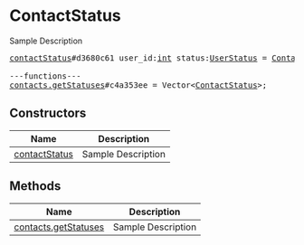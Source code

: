 # ContactStatus

Sample Description

<pre>
<a href="../constructor/contactStatus.md">contactStatus</a>#d3680c61 user_id:<a href="../type/int.md">int</a> status:<a href="../type/UserStatus.md">UserStatus</a> = <a href="../type/ContactStatus.md">ContactStatus</a>;

---functions---
<a href="../method/contacts.getStatuses.md">contacts.getStatuses</a>#c4a353ee = Vector&lt;<a href="../type/ContactStatus.md">ContactStatus</a>&gt;;
</pre>

## Constructors

| Name | Description |
|------|-------------|
| [contactStatus](../constructor/contactStatus.md) | Sample Description |

## Methods

| Name | Description |
|------|-------------|
| [contacts.getStatuses](../method/contacts.getStatuses.md) | Sample Description |

